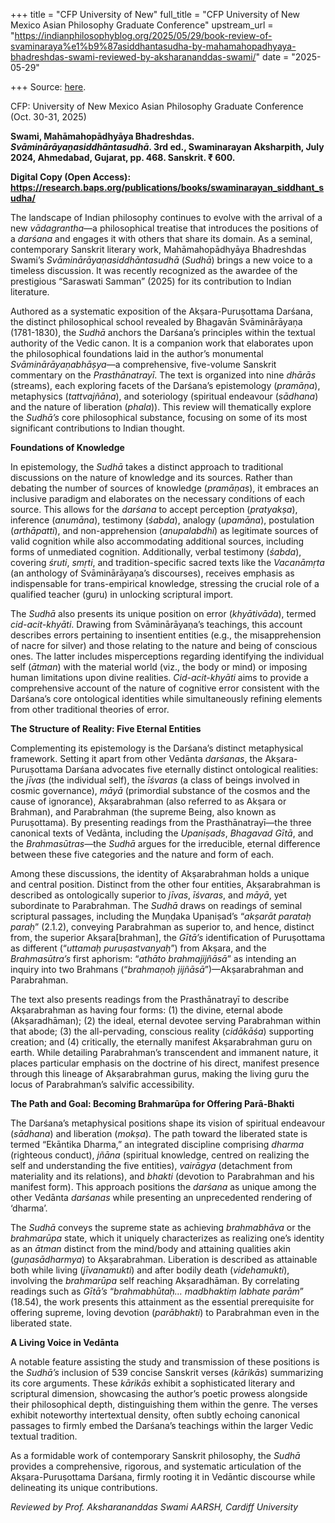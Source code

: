 +++
title = "CFP University of New"
full_title = "CFP University of New Mexico Asian Philosophy Graduate Conference"
upstream_url = "https://indianphilosophyblog.org/2025/05/29/book-review-of-svaminaraya%e1%b9%87asiddhantasudha-by-mahamahopadhyaya-bhadreshdas-swami-reviewed-by-aksharananddas-swami/"
date = "2025-05-29"

+++
Source: [here](https://indianphilosophyblog.org/2025/05/29/book-review-of-svaminaraya%e1%b9%87asiddhantasudha-by-mahamahopadhyaya-bhadreshdas-swami-reviewed-by-aksharananddas-swami/).

CFP: University of New Mexico Asian Philosophy Graduate Conference (Oct. 30-31, 2025)

**Swami, Mahāmahopādhyāya Bhadreshdas. *Svāminārāyaṇasiddhāntasudhā*. 3rd ed., Swaminarayan Aksharpith, July 2024, Ahmedabad, Gujarat, pp. 468. Sanskrit. ₹ 600.**

**Digital Copy (Open Access):** **<https://research.baps.org/publications/books/swaminarayan_siddhant_sudha/>**

The landscape of Indian philosophy continues to evolve with the arrival of a new *vādagrantha*—a philosophical treatise that introduces the positions of a *darśana* and engages it with others that share its domain. As a seminal, contemporary Sanskrit literary work, Mahāmahopādhyāya Bhadreshdas Swami’s *Svāminārāyaṇasiddhāntasudhā* (*Sudhā*) brings a new voice to a timeless discussion. It was recently recognized as the awardee of the prestigious “Saraswati Samman” (2025) for its contribution to Indian literature.

Authored as a systematic exposition of the Akṣara-Puruṣottama Darśana, the distinct philosophical school revealed by Bhagavān Svāminārāyaṇa (1781-1830), the *Sudhā* anchors the Darśana’s principles within the textual authority of the Vedic canon. It is a companion work that elaborates upon the philosophical foundations laid in the author’s monumental *Svāminārāyaṇabhāṣya*—a comprehensive, five-volume Sanskrit commentary on the *Prasthānatrayī*. The text is organized into nine *dhārās* (streams), each exploring facets of the Darśana’s epistemology (*pramāṇa*), metaphysics (*tattvajñāna*), and soteriology (spiritual endeavour (*sādhana*) and the nature of liberation (*phala*)). This review will thematically explore the *Sudhā’s* core philosophical substance, focusing on some of its most significant contributions to Indian thought.

**Foundations of Knowledge**

In epistemology, the *Sudhā* takes a distinct approach to traditional discussions on the nature of knowledge and its sources. Rather than debating the number of sources of knowledge (*pramāṇas*), it embraces an inclusive paradigm and elaborates on the necessary conditions of each source. This allows for the *darśana* to accept perception (*pratyakṣa*), inference (*anumāna*), testimony (*śabda*), analogy (*upamāna*), postulation (*arthāpatti*), and non-apprehension (*anupalabdhi*) as legitimate sources of valid cognition while also accommodating additional sources, including forms of unmediated cognition. Additionally, verbal testimony (*śabda*), covering *śruti*, *smṛti*, and tradition-specific sacred texts like the *Vacanāmṛta* (an anthology of Svāminārāyaṇa’s discourses), receives emphasis as indispensable for trans-empirical knowledge, stressing the crucial role of a qualified teacher (guru) in unlocking scriptural import.

The *Sudhā* also presents its unique position on error (*khyātivāda*), termed *cid-acit-khyāti*. Drawing from Svāminārāyaṇa’s teachings, this account describes errors pertaining to insentient entities (e.g., the misapprehension of nacre for silver) and those relating to the nature and being of conscious ones. The latter includes misperceptions regarding identifying the individual self (*ātman*) with the material world (viz., the body or mind) or imposing human limitations upon divine realities. *Cid-acit-khyāti* aims to provide a comprehensive account of the nature of cognitive error consistent with the Darśana’s core ontological identities while simultaneously refining elements from other traditional theories of error.

**The Structure of Reality: Five Eternal Entities**

Complementing its epistemology is the Darśana’s distinct metaphysical framework. Setting it apart from other Vedānta *darśanas*, the Akṣara-Puruṣottama Darśana advocates five eternally distinct ontological realities: the *jīvas* (the individual self), the *īśvaras* (a class of beings involved in cosmic governance), *māyā* (primordial substance of the cosmos and the cause of ignorance), Akṣarabrahman (also referred to as Akṣara or Brahman), and Parabrahman (the supreme Being, also known as Puruṣottama). By presenting readings from the Prasthānatrayī—the three canonical texts of Vedānta, including the *Upaniṣads*, *Bhagavad Gītā*, and the *Brahmasūtras*—the *Sudhā* argues for the irreducible, eternal difference between these five categories and the nature and form of each.

Among these discussions, the identity of Akṣarabrahman holds a unique and central position. Distinct from the other four entities, Akṣarabrahman is described as ontologically superior to *jīvas*, *īśvaras*, and *māyā*, yet subordinate to Parabrahman. The *Sudhā* draws on readings of seminal scriptural passages, including the Muṇḍaka Upaniṣad’s “*akṣarāt parataḥ paraḥ*” (2.1.2), conveying Parabrahman as superior to, and hence, distinct from, the superior Akṣara\[brahman\], the *Gītā’s* identification of Puruṣottama as different (“*uttamaḥ puruṣastvanyaḥ*”) from Akṣara, and the *Brahmasūtra’s* first aphorism: “*athāto brahmajijñāsā*” as intending an inquiry into two Brahmans (“*brahmaṇoḥ jijñāsā*”)—Akṣarabrahman and Parabrahman.

The text also presents readings from the Prasthānatrayī to describe Akṣarabrahman as having four forms: (1) the divine, eternal abode (Akṣaradhāman); (2) the ideal, eternal devotee serving Parabrahman within that abode; (3) the all-pervading, conscious reality (*cidākāśa*) supporting creation; and (4) critically, the eternally manifest Akṣarabrahman guru on earth. While detailing Parabrahman’s transcendent and immanent nature, it places particular emphasis on the doctrine of his direct, manifest presence through this lineage of Akṣarabrahman gurus, making the living guru the locus of Parabrahman’s salvific accessibility.

**The Path and Goal: Becoming Brahmarūpa for Offering Parā-Bhakti**

The Darśana’s metaphysical positions shape its vision of spiritual endeavour (*sādhana*) and liberation (*mokṣa*). The path toward the liberated state is termed “Ekāntika Dharma,” an integrated discipline comprising *dharma* (righteous conduct), *jñāna* (spiritual knowledge, centred on realizing the self and understanding the five entities), *vairāgya* (detachment from materiality and its relations), and *bhakti* (devotion to Parabrahman and his manifest form). This approach positions the *darśana* as unique among the other Vedānta *darśanas* while presenting an unprecedented rendering of ‘dharma’.

The *Sudhā* conveys the supreme state as achieving *brahmabhāva* or the *brahmarūpa* state, which it uniquely characterizes as realizing one’s identity as an *ātman* distinct from the mind/body and attaining qualities akin (*guṇasādharmya*) to Akṣarabrahman. Liberation is described as attainable both while living (*jīvanamukti*) and after bodily death (*videhamukti*), involving the *brahmarūpa* self reaching Akṣaradhāman. By correlating readings such as *Gītā’s* “*brahmabhūtaḥ… madbhaktiṃ labhate parām‌*” (18.54), the work presents this attainment as the essential prerequisite for offering supreme, loving devotion (*parābhakti*) to Parabrahman even in the liberated state.

**A Living Voice in Vedānta**

A notable feature assisting the study and transmission of these positions is the *Sudhā’s* inclusion of 539 concise Sanskrit verses (*kārikās*) summarizing its core arguments. These *kārikās* exhibit a sophisticated literary and scriptural dimension, showcasing the author’s poetic prowess alongside their philosophical depth, distinguishing them within the genre. The verses exhibit noteworthy intertextual density, often subtly echoing canonical passages to firmly embed the Darśana’s teachings within the larger Vedic textual tradition.

As a formidable work of contemporary Sanskrit philosophy, the *Sudhā* provides a comprehensive, rigorous, and systematic articulation of the Akṣara-Puruṣottama Darśana, firmly rooting it in Vedāntic discourse while delineating its unique contributions.

*Reviewed by Prof. Aksharananddas Swami AARSH, Cardiff University*

